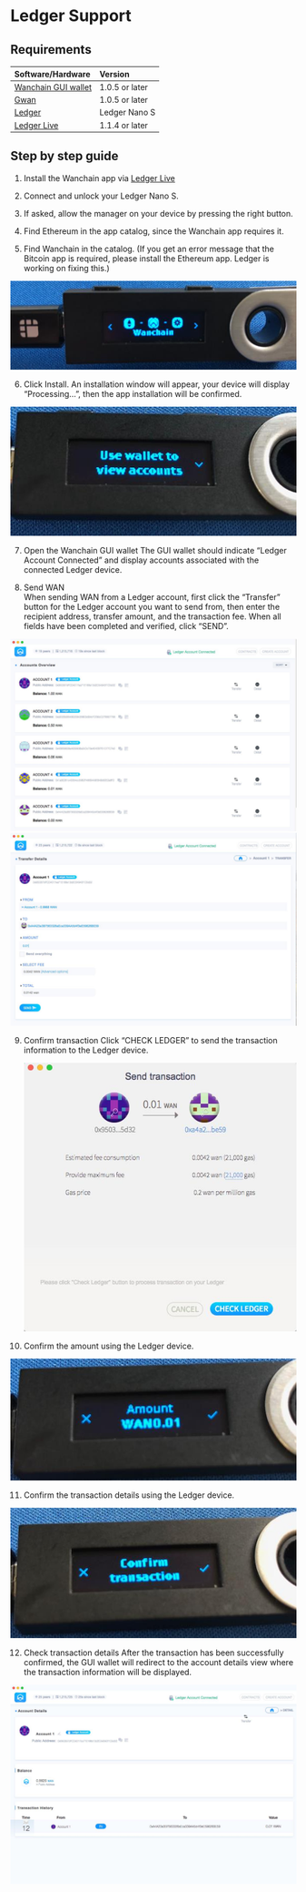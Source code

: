 
# Ledger Support
## Requirements
|**Software/Hardware**|**Version**|
|:---|:---| 
| [Wanchain GUI wallet](https://wanchain.org/products) | 1.0.5 or later  |
| [Gwan](https://github.com/wanchain/go-wanchain) |   1.0.5 or later| 
|  [Ledger](https://www.ledger.com/) |  Ledger Nano S |  
|  [Ledger Live](https://www.ledger.com/pages/ledger-live) |  1.1.4 or later  |   

## Step by step guide

1. Install the Wanchain app via
[Ledger Live](http://ledger.com/live)

2. Connect and unlock your
Ledger Nano S.

3. If asked, allow the manager
on your device by pressing
the right button.

4. Find Ethereum in the app
catalog, since the Wanchain app
requires it.

5. Find Wanchain in the 
catalog. (If you get an error
message that the Bitcoin app is
required, please install the
Ethereum app. Ledger is
working on fixing this.) 

  ![](media/ledger1.jpg ':size=350')

6. Click Install. An installation
window will appear, your device will
display “Processing…”, then the app
installation will be confirmed.

  ![](media/ledger2.jpg ':size=300')

7. Open the Wanchain GUI wallet
The GUI wallet should indicate
“Ledger Account Connected” and
display accounts associated with the
connected Ledger device. 

8. Send WAN  
When sending WAN from a Ledger account, first click the “Transfer” button for the
Ledger account you want to send from, then enter the recipient address, transfer
amount, and the transaction fee. When all fields have been completed and verified,
click “SEND”.  

  ![](media/ledger3.jpg)
  ![](media/ledger4.jpg)

9. Confirm transaction
Click “CHECK LEDGER” to send
the transaction information to
the Ledger device.   

    ![](media/ledger5.jpg)

10. Confirm the amount using the Ledger device.  

  ![](media/ledger6.jpg ':size=300')

11. Confirm the transaction details using the Ledger device.  

  ![](media/ledger7.jpg ':size=300')

12. Check transaction details
After the transaction has been
successfully confirmed, the
GUI wallet will redirect to the
account details view where
the transaction information
will be displayed.

  ![](media/ledger8.jpg)